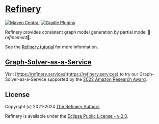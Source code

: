 <!--
  SPDX-FileCopyrightText: 2021-2024 The Refinery Authors <https://refinery.tools/>

  SPDX-License-Identifier: EPL-2.0
-->

# [Refinery](https://refinery.tools/)

[![Maven Central](https://img.shields.io/maven-central/v/tools.refinery/refinery-bom?logo=apache-maven&label=Maven%20Central&color=blue)](https://central.sonatype.com/namespace/tools.refinery) [![Gradle Plugins](https://img.shields.io/gradle-plugin-portal/v/tools.refinery.settings?logo=gradle&label=Gradle%20Plugins&color=blue)](https://plugins.gradle.org/plugin/tools.refinery.settings)

Refinery provides consistent graph model generation by partial model :dizzy:_refinement_:dizzy:.

See the [Refinery tutorial](https://refinery.tools/learn/tutorials) for more information.

## [Graph-Solver-as-a-Service](https://refinery.services)

Visit [https://refinery.services](https://refinery.services) to try our Graph-Solver-as-a-Service supported by the [2022 Amazon Research Award](https://www.amazon.science/research-awards/recipients/daniel-varro-fall-2021).

## License

Copyright (c) 2021-2024 [The Refinery Authors](https://github.com/graphs4value/refinery/blob/main/CONTRIBUTORS.md)

Refinery is available under the [Eclipse Public License - v 2.0](https://www.eclipse.org/legal/epl-2.0/).
